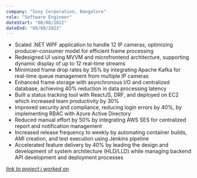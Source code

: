 ```yaml
---
company: "Sony Corporation, Bangalore"
role: "Software Engineer"
dateStart: "08/08/2022"
dateEnd: "08/08/2023"
---
```




 - Scaled .NET WPF application to handle 12 IP cameras, optimizing producer-consumer model for efficient frame processing
 - Redesigned UI using MVVM and microfrontend architecture, supporting dynamic display of up to 12 real-time streams
 - Minimized frame drop rates by 35% by integrating Apache Kafka for real-time queue management from multiple IP cameras
 - Enhanced frame storage with asynchronous I/O and centralized database, achieving 40% reduction in data processing latency
 - Built a status tracking tool with ReactJS, DRF, and deployed on EC2 which increased team productivity by 30%
 - Improved security and compliance, reducing login errors by 40%, by implementing RBAC with Azure Active Directory
 - Reduced manual effort by 50% by integrating AWS SES for centralized report and notification management
 - Increased release frequency to weekly by automating container builds, AMI creation, and test execution using Jenkins pipeline
 - Accelerated feature delivery by 40% by leading the design and development of system architecture (HLD/LLD) while managing
backend API development and deployment processes

[*link to project i worked on*](https://www.sony.com/en/SonyInfo/technology/activities/STEF2022/exhibition_0103/)